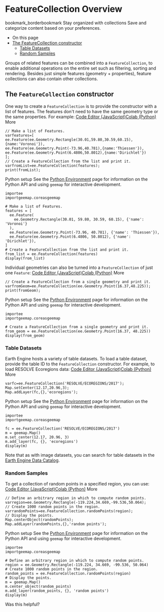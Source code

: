  
#  FeatureCollection Overview 
bookmark_borderbookmark Stay organized with collections  Save and categorize content based on your preferences.
  * On this page
  * [The FeatureCollection constructor](https://developers.google.com/earth-engine/guides/feature_collections#the-featurecollection-constructor)
    * [Table Datasets](https://developers.google.com/earth-engine/guides/feature_collections#table-datasets)
    * [Random Samples](https://developers.google.com/earth-engine/guides/feature_collections#random-samples)


Groups of related features can be combined into a `FeatureCollection`, to enable additional operations on the entire set such as filtering, sorting and rendering. Besides just simple features (geometry + properties), feature collections can also contain other collections.
## The `FeatureCollection` constructor
One way to create a `FeatureCollection` is to provide the constructor with a list of features. The features don't need to have the same geometry type or the same properties. For example:
[Code Editor (JavaScript)](https://developers.google.com/earth-engine/guides/feature_collections#code-editor-javascript-sample)[Colab (Python)](https://developers.google.com/earth-engine/guides/feature_collections#colab-python-sample) More
```
// Make a list of Features.
varfeatures=[
ee.Feature(ee.Geometry.Rectangle(30.01,59.80,30.59,60.15),{name:'Voronoi'}),
ee.Feature(ee.Geometry.Point(-73.96,40.781),{name:'Thiessen'}),
ee.Feature(ee.Geometry.Point(6.4806,50.8012),{name:'Dirichlet'})
];
// Create a FeatureCollection from the list and print it.
varfromList=ee.FeatureCollection(features);
print(fromList);
```
Python setup
See the [ Python Environment](https://developers.google.com/earth-engine/guides/python_install) page for information on the Python API and using `geemap` for interactive development.
```
importee
importgeemap.coreasgeemap
```
```
# Make a list of Features.
features = [
  ee.Feature(
    ee.Geometry.Rectangle(30.01, 59.80, 30.59, 60.15), {'name': 'Voronoi'}
  ),
  ee.Feature(ee.Geometry.Point(-73.96, 40.781), {'name': 'Thiessen'}),
  ee.Feature(ee.Geometry.Point(6.4806, 50.8012), {'name': 'Dirichlet'}),
]
# Create a FeatureCollection from the list and print it.
from_list = ee.FeatureCollection(features)
display(from_list)
```

Individual geometries can also be turned into a `FeatureCollection` of just one `Feature`:
[Code Editor (JavaScript)](https://developers.google.com/earth-engine/guides/feature_collections#code-editor-javascript-sample)[Colab (Python)](https://developers.google.com/earth-engine/guides/feature_collections#colab-python-sample) More
```
// Create a FeatureCollection from a single geometry and print it.
varfromGeom=ee.FeatureCollection(ee.Geometry.Point(16.37,48.225));
print(fromGeom);
```
Python setup
See the [ Python Environment](https://developers.google.com/earth-engine/guides/python_install) page for information on the Python API and using `geemap` for interactive development.
```
importee
importgeemap.coreasgeemap
```
```
# Create a FeatureCollection from a single geometry and print it.
from_geom = ee.FeatureCollection(ee.Geometry.Point(16.37, 48.225))
display(from_geom)
```

### Table Datasets
Earth Engine hosts a variety of table datasets. To load a table dataset, provide the table ID to the `FeatureCollection` constructor. For example, to load RESOLVE Ecoregions data:
[Code Editor (JavaScript)](https://developers.google.com/earth-engine/guides/feature_collections#code-editor-javascript-sample)[Colab (Python)](https://developers.google.com/earth-engine/guides/feature_collections#colab-python-sample) More
```
varfc=ee.FeatureCollection('RESOLVE/ECOREGIONS/2017');
Map.setCenter(12.17,20.96,3);
Map.addLayer(fc,{},'ecoregions');
```
Python setup
See the [ Python Environment](https://developers.google.com/earth-engine/guides/python_install) page for information on the Python API and using `geemap` for interactive development.
```
importee
importgeemap.coreasgeemap
```
```
fc = ee.FeatureCollection('RESOLVE/ECOREGIONS/2017')
m = geemap.Map()
m.set_center(12.17, 20.96, 3)
m.add_layer(fc, {}, 'ecoregions')
display(m)
```

Note that as with image datasets, you can search for table datasets in the [Earth Engine Data Catalog](https://developers.google.com/earth-engine/datasets).
### Random Samples
To get a collection of random points in a specified region, you can use:
[Code Editor (JavaScript)](https://developers.google.com/earth-engine/guides/feature_collections#code-editor-javascript-sample)[Colab (Python)](https://developers.google.com/earth-engine/guides/feature_collections#colab-python-sample) More
```
// Define an arbitrary region in which to compute random points.
varregion=ee.Geometry.Rectangle(-119.224,34.669,-99.536,50.064);
// Create 1000 random points in the region.
varrandomPoints=ee.FeatureCollection.randomPoints(region);
// Display the points.
Map.centerObject(randomPoints);
Map.addLayer(randomPoints,{},'random points');
```
Python setup
See the [ Python Environment](https://developers.google.com/earth-engine/guides/python_install) page for information on the Python API and using `geemap` for interactive development.
```
importee
importgeemap.coreasgeemap
```
```
# Define an arbitrary region in which to compute random points.
region = ee.Geometry.Rectangle(-119.224, 34.669, -99.536, 50.064)
# Create 1000 random points in the region.
random_points = ee.FeatureCollection.randomPoints(region)
# Display the points.
m = geemap.Map()
m.center_object(random_points)
m.add_layer(random_points, {}, 'random points')
display(m)
```

Was this helpful?
